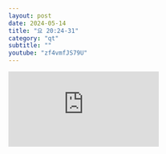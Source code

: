 ```yaml
---
layout: post
date: 2024-05-14
title: "요 20:24-31"
category: "qt"
subtitle: ""
youtube: "zf4vmfJS79U"
---
```


<div class="youtube margin-large">
    <iframe src="https://www.youtube.com/embed/zf4vmfJS79U" title="YouTube video player" frameborder="0" allow="accelerometer; autoplay; clipboard-write; encrypted-media; gyroscope; picture-in-picture; web-share" allowfullscreen></iframe>
</div>

